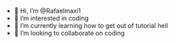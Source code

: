 - 👋 Hi, I’m @Rafaelmaxi1
- 👀 I’m interested in coding
- 🌱 I’m currently learning how to get out of tutorial hell
- 💞️ I’m looking to collaborate on coding


<!---
Rafaelmaxi1/Rafaelmaxi1 is a ✨ special ✨ repository because its `README.md` (this file) appears on your GitHub profile.
You can click the Preview link to take a look at your changes.
--->
